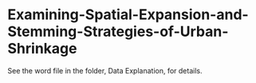 # Examining-Spatial-Expansion-and-Stemming-Strategies-of-Urban-Shrinkage
See the word file in the folder, Data Explanation, for details.
